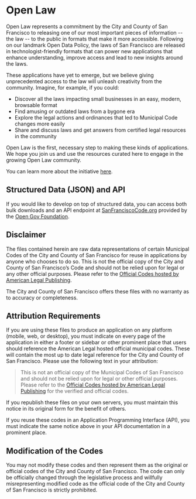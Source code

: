 Open Law
=======
Open Law represents a commitment by the City and County of San Francisco to releasing one of our most important pieces of information -- the law -- to the public in formats that make it more accessible.  Following on our landmark Open Data Policy, the laws of San Francisco are released in technologist-friendly formats that can power new applications that enhance understanding, improve access and lead to new insights around the laws. 

These applications have yet to emerge, but we believe giving unprecedented access to the law will unleash creativity from the community. Imagine, for example, if you could:

- Discover all the laws impacting small businesses in an easy, modern, browsable format
- Find amusing or outdated laws from a bygone era
- Explore the legal actions and ordinances that led to Municipal Code changes more easily
- Share and discuss laws and get answers from certified legal resources in the community

Open Law is the first, necessary step to making these kinds of applications. We hope you join us and use the resources curated here to engage in the growing Open Law community.

You can learn more about the initiative [here](http://sfmoci.github.io/openlaw).

## Structured Data (JSON) and API
If you would like to develop on top of structured data, you can access both bulk downloads and an API endpoint at [SanFranciscoCode.org](http://www.sanfranciscocode.org/api-key/) provided by the [Open Gov Foundation](http://opengovfoundation.org/).

## Disclaimer
The files contained herein are raw data representations of certain Municipal Codes of the City and County of San Francisco for reuse in applications by anyone who chooses to do so.  This is not the official copy of the City and County of San Francisco’s Code and should not be relied upon for legal or any other official purposes.  Please refer to the [Official Codes hosted by American Legal Publishing](http://www.amlegal.com/library/ca/sfrancisco.shtml).
 
The City and County of San Francisco offers these files with no warranty as to accuracy or completeness.
 
## Attribution Requirements
If you are using these files to produce an application on any platform (mobile, web, or desktop), you must indicate on every page of the application in either a footer or sidebar or other prominent place that users should reference the American Legal hosted official municipal codes. These will contain the most up to date legal reference for the City and County of San Francisco.  Please use the following text in your attribution:
 
> This is not an official copy of the Municipal Codes of San Francisco and should not be relied upon for legal or other official purposes.  Please refer to the [Official Codes hosted by American Legal Publishing](http://www.amlegal.com/library/ca/sfrancisco.shtml) for the verified and official codes.
 
If you republish these files on your own servers, you must maintain this notice in its original form for the benefit of others. 
 
If you reuse these codes in an Application Programming Interface (API), you must indicate the same notice above in your API documentation in a prominent place.
 
## Modification of the Codes
You may not modify these codes and then represent them as the original or official codes of the City and County of San Francisco.  The code can only be officially changed through the legislative process and willfully misrepresenting modified code as the official code of the City and County of San Francisco  is strictly prohibited.




